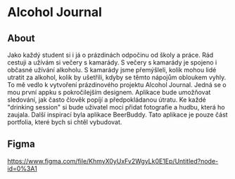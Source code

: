 # Alcohol Journal
## About
Jako každý student si i já o prázdinách odpočinu od školy a práce. Rád cestuji a užívám si večery s kamarády. S večery s kamarády je spojeno i občasné užívání alkoholu. S kamarády jsme přemýšleli, kolik mohou lidé utratit za alkohol, kolik by ušetřili, kdyby se těmto nápojům obloukem vyhly. To mě vedlo k vytvoření prázdinového projektu Alcohol Journal. Jedná se o mou první appku s pokročilejším designem. Aplikace bude umožňovat sledování, jak často člověk popíjí a předpokládanou útratu. Ke každé "drinking session" si bude uživatel moci přidat fotografie a hudbu, která ho zaujala. Další inspirací byla aplikace BeerBuddy. Tato aplikace je pouze část portfolia, které bych si chtěl vybudovat.
## Figma
https://www.figma.com/file/KhmyX0yUxFv2WgyLk0E1Ep/Untitled?node-id=0%3A1
